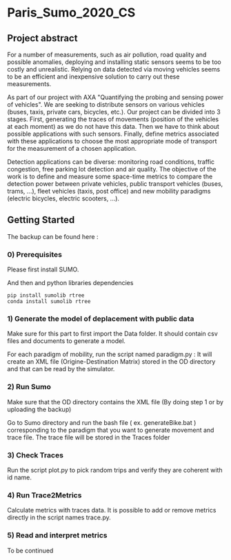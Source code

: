 # Paris_Sumo_2020_CS

## Project abstract

For a number of measurements, such as air pollution, road quality and possible anomalies, deploying and installing static sensors seems to be too costly and unrealistic. Relying on data detected via moving vehicles seems to be an efficient and inexpensive solution to carry out these measurements.

As part of our project with AXA "Quantifying the probing and sensing power of vehicles". We are seeking to distribute sensors on various vehicles (buses, taxis, private cars, bicycles, etc.).
Our project can be divided into 3 stages. First, generating the traces of movements (position of the vehicles at each moment) as we do not have this data. Then we have to think about possible applications with such sensors. Finally, define metrics associated with these applications to choose the most appropriate mode of transport for the measurement of a chosen application. 

Detection applications can be diverse: monitoring road conditions, traffic congestion, free parking lot detection and air quality. The objective of the work is to define and measure some space-time metrics to compare the detection power between private vehicles, public transport vehicles (buses, trams, ...), fleet vehicles (taxis, post office) and new mobility paradigms (electric bicycles, electric scooters, ...). 

## Getting Started

The backup can be found here :

### 0) Prerequisites

Please first install SUMO.

And then and python libraries dependencies

```
pip install sumolib rtree
conda install sumolib rtree
```

### 1) Generate the model of deplacement with public data

Make sure for this part to first import the Data folder. It should contain csv files and documents to generate a model.

For each paradigm of mobility, run the script named paradigm.py : It will create an XML file (Origine-Destination Matrix) stored in the OD directory and that can be read by the simulator.

### 2) Run Sumo 

Make sure that the OD directory contains the XML file (By doing step 1 or by uploading the backup)

Go to Sumo directory and run the bash file ( ex. generateBike.bat ) corresponding to the paradigm that you want to generate movement and trace file. The trace file will be stored in the Traces folder 

### 3) Check Traces

Run the script plot.py to pick random trips and verify they are coherent with id name.

### 4) Run Trace2Metrics

Calculate metrics with traces data. It is possible to add or remove metrics directly in the script names trace.py.

### 5) Read and interpret metrics 

To be continued

